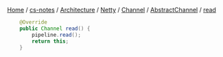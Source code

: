 [Home](https://mengxianbin.github.io) /
[cs-notes](https://mengxianbin.github.io/cs-notes/site) /
[Architecture](https://mengxianbin.github.io/cs-notes/site/Architecture) /
[Netty](https://mengxianbin.github.io/cs-notes/site/Architecture/Netty) /
[Channel](https://mengxianbin.github.io/cs-notes/site/Architecture/Netty/Channel) /
[AbstractChannel](https://mengxianbin.github.io/cs-notes/site/Architecture/Netty/Channel/AbstractChannel) /
[read](https://mengxianbin.github.io/cs-notes/site/Architecture/Netty/Channel/AbstractChannel/read)

```java
    @Override
    public Channel read() {
        pipeline.read();
        return this;
    }
```

